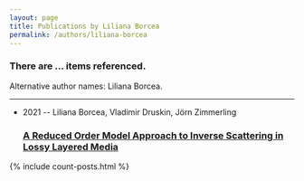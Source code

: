 ```yaml
---
layout: page
title: Publications by Liliana Borcea
permalink: /authors/liliana-borcea
---
```


<h3 id="number-posts">There are ... items referenced.</h3>
<p id='info-authors'>Alternative author names: Liliana Borcea.</p>
<hr />
<ul class="post-list">
<li><span class='post-meta'>2021 -- Liliana Borcea, Vladimir Druskin, Jörn Zimmerling</span><h3><a class='post-link' href="{{ site.baseurl }}/a-reduced-order-model-approach-to-inverse-scattering-in-lossy-layered-media">A Reduced Order Model Approach to Inverse Scattering in Lossy Layered Media</a></h3></li>

</ul>
{% include count-posts.html %}
